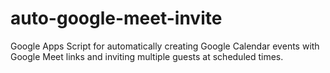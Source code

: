 # auto-google-meet-invite
Google Apps Script for automatically creating Google Calendar events with Google Meet links and inviting multiple guests at scheduled times.
